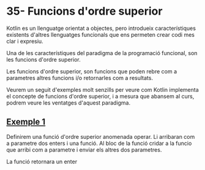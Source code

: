 # 35- Funcions d'ordre superior

Kotlin es un llenguatge orientat a objectes, pero introdueix característiques existents d'altres llenguatges funcionals que ens permeten crear codi mes clar i expresiu.

Una de les característiques del paradigma de la programació funcional, son les funcions d'ordre superior.

Les funcions d'ordre superior, son funcions que poden rebre com a parametres altres funcions i/o retornarles com a resultats.

Veurem un seguit d'exemples molt senzills per veure com Kotlin implementa el concepte de funcions d'ordre superior, i a mesura que abansem al curs, podrem veure les ventatges d'aquest paradigma.

## [Exemple 1](https://github.com/marcmoiagese/curskotlin/blob/master/35-Funcions_d_ordre_superior/Exemple1/src/main/kotlin/Main.kt)

Definirem una funció d'ordre superior anomenada operar. Li arribaran com a parametre dos enters i una funció. Al bloc de la funció cridar a la funcio que arribi com a parametre i enviar els altres dos parametres.

La funció retornara un enter
